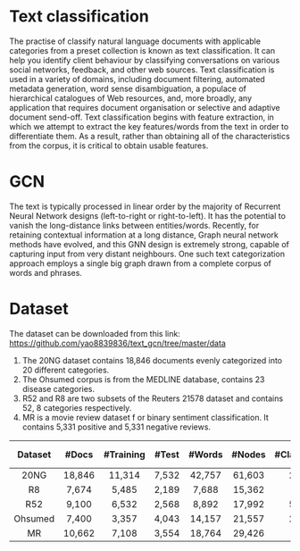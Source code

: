 # Text classification
The practise of classify natural language documents with applicable categories from a preset collection is known as text classification. It can help you identify client behaviour by classifying conversations on various social networks, feedback, and other web sources. Text classification is used in a variety of domains, including document filtering, automated metadata generation, word sense disambiguation, a populace of hierarchical catalogues of Web resources, and, more broadly, any application that requires document organisation or selective and adaptive document send-off. Text classification begins with feature extraction, in which we attempt to extract the key features/words from the text in order to differentiate them. As a result, rather than obtaining all of the characteristics from the corpus, it is critical to obtain usable features.

# GCN
The text is typically processed in linear order by the majority of Recurrent Neural Network designs (left-to-right or right-to-left). It has the potential to vanish the long-distance links between entities/words. Recently, for retaining contextual information at a long distance, Graph neural network methods have evolved, and this GNN design is extremely strong, capable of capturing input from very distant neighbours. One such text categorization approach employs a single big graph drawn from a complete corpus of words and phrases.

# Dataset
The dataset can be downloaded from this link: https://github.com/yao8839836/text_gcn/tree/master/data
1. The 20NG dataset contains 18,846 documents evenly categorized into 20 different categories.
2. The Ohsumed corpus is from the MEDLINE database, contains 23 disease categories.
3. R52 and R8 are two subsets of the Reuters 21578 dataset and contains 52, 8 categories respectively.
4. MR is a movie review dataset f or binary sentiment classification. It contains 5,331 positive and 5,331
negative reviews.

| Dataset 	| #Docs 	| #Training 	| #Test 	| #Words 	| #Nodes 	| #Classes 	| Avg Length 	|
|:---:	|:---:	|:---:	|:---:	|:---:	|:---:	|:---:	|:---:	|
| 20NG 	| 18,846 	| 11,314 	| 7,532 	| 42,757 	| 61,603 	| 20 	| 221.26 	|
| R8 	| 7,674 	| 5,485 	| 2,189 	| 7,688 	| 15,362 	| 8 	| 65.72 	|
| R52 	| 9,100 	| 6,532 	| 2,568 	| 8,892 	| 17,992 	| 52 	| 69.82 	|
| Ohsumed 	| 7,400 	| 3,357 	| 4,043 	| 14,157 	| 21,557 	| 23 	| 135.82 	|
| MR 	| 10,662 	| 7,108 	| 3,554 	| 18,764 	| 29,426 	| 2 	| 20.39 	|
